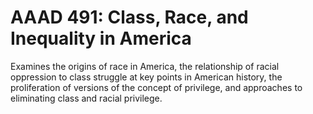 # AAAD 491: Class, Race, and Inequality in America

Examines the origins of race in America, the relationship of racial oppression to class struggle at key points in American history, the proliferation of versions of the concept of privilege, and approaches to eliminating class and racial privilege.